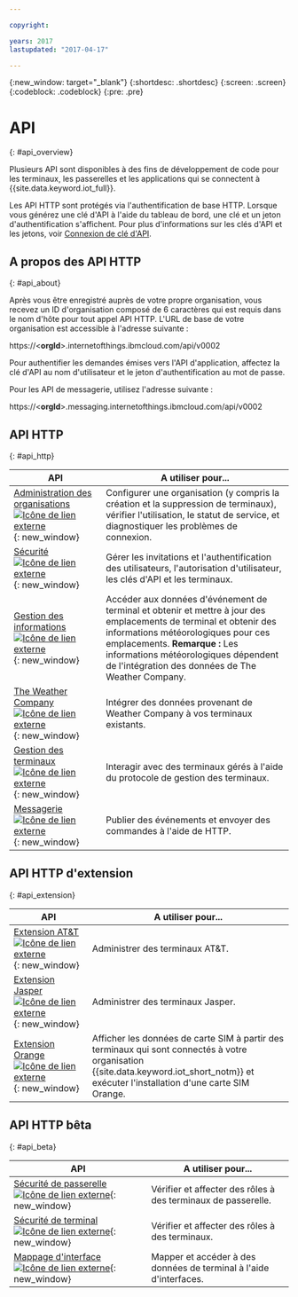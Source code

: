 ```yaml
---

copyright:

years: 2017
lastupdated: "2017-04-17"

---
```


{:new_window: target="\_blank"}
{:shortdesc: .shortdesc}
{:screen: .screen}
{:codeblock: .codeblock}
{:pre: .pre}


# API
{: #api_overview}

Plusieurs API sont disponibles à des fins de développement de code pour les terminaux, les passerelles et les applications qui se connectent à {{site.data.keyword.iot_full}}.

Les API HTTP sont protégés via l'authentification de base HTTP. Lorsque vous générez une clé d'API à l'aide du tableau de bord, une clé et un jeton d'authentification s'affichent. Pour plus d'informations sur les clés d'API et les jetons, voir [Connexion de clé d'API](../platform_authorization.html#api-key).


## A propos des API HTTP
{: #api_about}

Après vous être enregistré auprès de votre propre organisation, vous recevez un ID d'organisation composé de 6 caractères qui est requis dans le nom d'hôte pour tout appel API HTTP. L'URL de base de votre organisation est accessible à l'adresse suivante :

https://<**orgId**>.internetofthings.ibmcloud.com/api/v0002

Pour authentifier les demandes émises vers l'API d'application, affectez la clé d'API au nom d'utilisateur et le jeton d'authentification au mot de passe.

Pour les API de messagerie, utilisez l'adresse suivante :

https://<**orgId**>.messaging.internetofthings.ibmcloud.com/api/v0002

## API HTTP
{: #api_http}

API                     | A utiliser pour...       
------------- | -------------
[Administration des organisations ![Icône de lien externe](../../../icons/launch-glyph.svg)](https://docs.internetofthings.ibmcloud.com/apis/swagger/v0002/orgAdmin.html){: new_window} | Configurer  une organisation (y compris la création et la suppression de terminaux), vérifier l'utilisation, le statut de service, et diagnostiquer les problèmes de connexion.
[Sécurité ![Icône de lien externe](../../../icons/launch-glyph.svg)](https://docs.internetofthings.ibmcloud.com/apis/swagger/v0002/security.html){: new_window} | Gérer les invitations et l'authentification des utilisateurs, l'autorisation d'utilisateur, les clés d'API et les terminaux.
[Gestion des informations ![Icône de lien externe](../../../icons/launch-glyph.svg)](https://docs.internetofthings.ibmcloud.com/apis/swagger/v0002/info-mgmt.html){: new_window} |  Accéder aux données d'événement de terminal et obtenir et mettre à jour des emplacements de terminal et obtenir des informations météorologiques pour ces emplacements. **Remarque :** Les informations météorologiques dépendent de l'intégration des données de The Weather Company.
[The Weather Company ![Icône de lien externe](../../../icons/launch-glyph.svg)](https://docs.internetofthings.ibmcloud.com/apis/swagger/v0002/info-mgmt.html#!/Device_Location_Weather){: new_window} | Intégrer des données provenant de Weather Company à vos terminaux existants.
[Gestion des terminaux ![Icône de lien externe](../../../icons/launch-glyph.svg)](https://docs.internetofthings.ibmcloud.com/apis/swagger/v0002/deviceMgmt.html){: new_window} | Interagir avec des terminaux gérés à l'aide du protocole de gestion des terminaux.
[Messagerie ![Icône de lien externe](../../../icons/launch-glyph.svg)](https://docs.internetofthings.ibmcloud.com/apis/swagger/v0002/http-messaging.html){: new_window}   | Publier des événements et envoyer des commandes à l'aide de HTTP.



## API HTTP d'extension
{: #api_extension}

API                     | A utiliser pour...       
------------- | -------------
[Extension AT&T ![Icône de lien externe](../../../icons/launch-glyph.svg)](https://docs.internetofthings.ibmcloud.com/apis/swagger/v0002/ext-atnt.html){: new_window} | Administrer des terminaux AT&T.
[Extension Jasper ![Icône de lien externe](../../../icons/launch-glyph.svg)](https://docs.internetofthings.ibmcloud.com/apis/swagger/v0002/ext-jasper.html){: new_window} | Administrer des terminaux Jasper.
[Extension Orange ![Icône de lien externe](../../../icons/launch-glyph.svg)](https://docs.internetofthings.ibmcloud.com/apis/swagger/v0002/ext-orange.html){: new_window} | Afficher les données de carte SIM à partir des terminaux qui sont connectés à votre organisation {{site.data.keyword.iot_short_notm}} et exécuter l'installation d'une carte SIM Orange.

## API HTTP bêta
{: #api_beta}

API                     | A utiliser pour...       
------------- | -------------
[Sécurité de passerelle ![Icône de lien externe](../../../icons/launch-glyph.svg)](https://docs.internetofthings.ibmcloud.com/apis/swagger/v0002-beta/security-gateway-beta.html){: new_window}   | Vérifier et affecter des rôles à des terminaux de passerelle.
[Sécurité de terminal ![Icône de lien externe](../../../icons/launch-glyph.svg)](https://docs.internetofthings.ibmcloud.com/apis/swagger/v0002-beta/security-devices-beta.html){: new_window} | Vérifier et affecter des rôles à des terminaux.
[Mappage d'interface ![Icône de lien externe](../../../icons/launch-glyph.svg)](https://docs.internetofthings.ibmcloud.com/apis/swagger/v0002-beta/info-mgmt-beta.html){: new_window}   |   Mapper et accéder à des données de terminal à l'aide d'interfaces.

